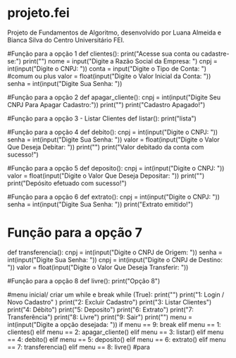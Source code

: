 # projeto.fei
Projeto de Fundamentos de Algoritmo, desenvolvido por Luana Almeida e Bianca Silva do Centro Universitário FEI.

#Função para a opção 1 
def clientes():
  print("Acesse sua conta ou cadastre-se:")
  print("")
  nome = input("Digite a Razão Social da Empresa: ")
  cnpj = int(input("Digite o CNPJ: "))
  conta = input("Digite o Tipo de Conta: ") #comum ou plus
  valor = float(input("Digite o Valor Inicial da Conta: "))
  senha = int(input("Digite Sua Senha: "))

#Função para a opção 2
def apagar_cliente():
    cnpj = int(input("Digite Seu CNPJ Para Apagar Cadastro:"))
    print("")
    print("Cadastro Apagado!")

#Função para a opção 3 - Listar Clientes
def listar():
  print("lista")

#Função para a opção 4
def debito():
  cnpj = int(input("Digite o CNPJ: "))
  senha = int(input("Digite Sua Senha: "))
  valor = float(input("Digite o Valor Que Deseja Debitar: "))
  print("")
  print("Valor debitado da conta com sucesso!")

#Função para a opção 5
def deposito():
  cnpj = int(input("Digite o CNPJ: "))
  valor = float(input("Digite o Valor Que Deseja Depositar: "))
  print("")
  print("Depósito efetuado com sucesso!")

#Função para a opção 6
def extrato():
  cnpj = int(input("Digite o CNPJ: "))
  senha = int(input("Digite Sua Senha: "))
  print("Extrato emitido!")

# Função para a opção 7
def transferencia():
  cnpj = int(input("Digite o CNPJ de Origem: "))
  senha = int(input("Digite Sua Senha: "))
  cnpj = int(input("Digite o CNPJ de Destino: "))
  valor = float(input("Digite o Valor Que Deseja Transferir: "))

#Função para a opção 8
def livre():
  print("Opção 8")

#menu inicial/ criar um while e break
while (True):
  print("")
  print("1: Login / Novo Cadastro" )
  print("2: Excluir Cadastro")
  print("3: Listar Clientes")
  print("4: Débito")
  print("5: Deposito")
  print("6: Extrato")
  print("7: Transferência")
  print("8: Livre")
  print("9: Sair") 
  print("")
  menu = int(input("Digite a opção desejada: "))
  if menu == 9:
    break
  elif menu == 1: 
    clientes()
  elif menu == 2:
    apagar_cliente()
  elif menu == 3:
    listar()
  elif menu == 4:
    debito()
  elif menu == 5:
    deposito()
  elif menu == 6:
    extrato()
  elif menu == 7:
    transferencia()
  elif menu == 8:
    livre()
#para 
